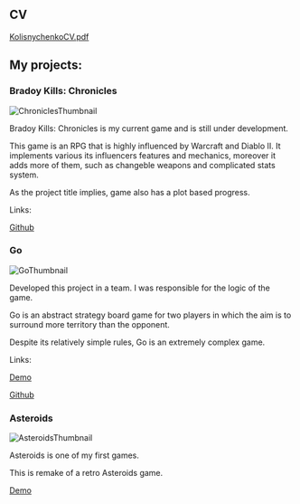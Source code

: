 ## CV

[KolisnychenkoCV.pdf](https://github.com/Kolisnychenko-Dan/Kolisnychenko-Dan.github.io/files/6454833/KolisnychenkoCV.pdf)

## My projects:

### Bradoy Kills: Chronicles

![ChroniclesThumbnail](https://user-images.githubusercontent.com/57527115/117725629-0fc78980-b1ee-11eb-9085-be39c18895c0.png)

Bradoy Kills: Chronicles is my current game and is still under development. 

This game is an RPG that is highly influenced by Warcraft and Diablo II.
It implements various its influencers features and mechanics, moreover it adds more of them, 
such as changeble weapons and complicated stats system.

As the project title implies, game also has a plot based progress.

Links:

[Github](https://github.com/Kolisnychenko-Dan/RPG)

### Go

![GoThumbnail](https://user-images.githubusercontent.com/57527115/117813019-3d064d00-b26b-11eb-93df-1f2a4a0bd2a8.png)

Developed this project in a team. I was responsible for the logic of the game.

Go is an abstract strategy board game for two players in which the aim is to surround more territory than the opponent.

Despite its relatively simple rules, Go is an extremely complex game.

Links:

[Demo](https://youtu.be/BLe3XEZDUJs)

[Github](https://github.com/andreymason/wargayming.git)

### Asteroids

![AsteroidsThumbnail](https://user-images.githubusercontent.com/57527115/117821509-565fc700-b274-11eb-80bb-5f4f357f69ab.png)

Asteroids is one of my first games. 

This is remake of a retro Asteroids game.

[Demo](https://youtu.be/E95ou-W8F80)
